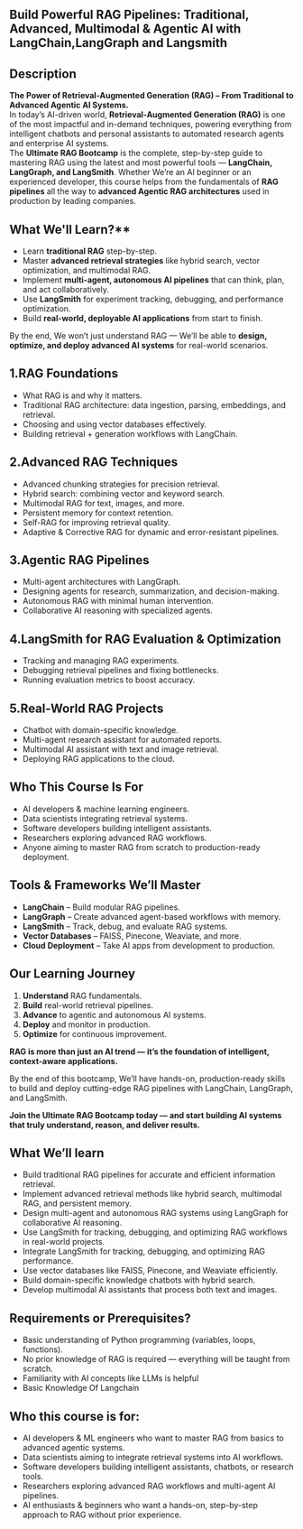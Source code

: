 Build Powerful RAG Pipelines: Traditional, Advanced, Multimodal & Agentic AI with LangChain,LangGraph and Langsmith
---
Description
---
**The Power of Retrieval-Augmented Generation (RAG) – From Traditional to Advanced Agentic AI Systems.** <br>
In today’s AI-driven world, **Retrieval-Augmented Generation (RAG)** is one of the most impactful and in-demand techniques, powering everything from intelligent chatbots and personal assistants to automated research agents and enterprise AI systems. <br>
The **Ultimate RAG Bootcamp** is the complete, step-by-step guide to mastering RAG using the latest and most powerful tools — **LangChain, LangGraph, and LangSmith**. Whether We’re an AI beginner or an experienced developer, this course helps from the fundamentals of **RAG pipelines** all the way to **advanced Agentic RAG architectures** used in production by leading companies. <br>

What We'll Learn?** <br>
---
- Learn **traditional RAG** step-by-step.
- Master **advanced retrieval strategies** like hybrid search, vector optimization, and multimodal RAG.
- Implement **multi-agent, autonomous AI pipelines** that can think, plan, and act collaboratively.
- Use **LangSmith** for experiment tracking, debugging, and performance optimization.
- Build **real-world, deployable AI applications** from start to finish.

By the end, We won’t just understand RAG — We’ll be able to **design, optimize, and deploy advanced AI systems** for real-world scenarios. <br>

1.RAG Foundations
---
- What RAG is and why it matters.
- Traditional RAG architecture: data ingestion, parsing, embeddings, and retrieval.
- Choosing and using vector databases effectively.
- Building retrieval + generation workflows with LangChain.

2.Advanced RAG Techniques
---
- Advanced chunking strategies for precision retrieval.
- Hybrid search: combining vector and keyword search.
- Multimodal RAG for text, images, and more.
- Persistent memory for context retention.
- Self-RAG for improving retrieval quality.
- Adaptive & Corrective RAG for dynamic and error-resistant pipelines.

3.Agentic RAG Pipelines
---
- Multi-agent architectures with LangGraph.
- Designing agents for research, summarization, and decision-making.
- Autonomous RAG with minimal human intervention.
- Collaborative AI reasoning with specialized agents.

4.LangSmith for RAG Evaluation & Optimization
---
- Tracking and managing RAG experiments.
- Debugging retrieval pipelines and fixing bottlenecks.
- Running evaluation metrics to boost accuracy.

5.Real-World RAG Projects
---
- Chatbot with domain-specific knowledge.
- Multi-agent research assistant for automated reports.
- Multimodal AI assistant with text and image retrieval.
- Deploying RAG applications to the cloud.

Who This Course Is For
---
- AI developers & machine learning engineers.
- Data scientists integrating retrieval systems.
- Software developers building intelligent assistants.
- Researchers exploring advanced RAG workflows.
- Anyone aiming to master RAG from scratch to production-ready deployment.

Tools & Frameworks We’ll Master
---
- **LangChain** – Build modular RAG pipelines.
- **LangGraph** – Create advanced agent-based workflows with memory.
- **LangSmith** – Track, debug, and evaluate RAG systems.
- **Vector Databases** – FAISS, Pinecone, Weaviate, and more.
- **Cloud Deployment** – Take AI apps from development to production.

Our Learning Journey
---
1. **Understand** RAG fundamentals.
1. **Build** real-world retrieval pipelines.
1. **Advance** to agentic and autonomous AI systems.
1. **Deploy** and monitor in production.
1. **Optimize** for continuous improvement.

**RAG is more than just an AI trend — it’s the foundation of intelligent, context-aware applications.** <br>

By the end of this bootcamp, We’ll have hands-on, production-ready skills to build and deploy cutting-edge RAG pipelines with LangChain, LangGraph, and LangSmith. <br>

**Join the Ultimate RAG Bootcamp today — and start building AI systems that truly understand, reason, and deliver results.** <br>

What We’ll learn
---
- Build traditional RAG pipelines for accurate and efficient information retrieval.
- Implement advanced retrieval methods like hybrid search, multimodal RAG, and persistent memory.
- Design multi-agent and autonomous RAG systems using LangGraph for collaborative AI reasoning.
- Use LangSmith for tracking, debugging, and optimizing RAG workflows in real-world projects.
- Integrate LangSmith for tracking, debugging, and optimizing RAG performance.
- Use vector databases like FAISS, Pinecone, and Weaviate efficiently.
- Build domain-specific knowledge chatbots with hybrid search.
- Develop multimodal AI assistants that process both text and images.

Requirements or Prerequisites?
---
- Basic understanding of Python programming (variables, loops, functions).
- No prior knowledge of RAG is required — everything will be taught from scratch.
- Familiarity with AI concepts like LLMs is helpful
- Basic Knowledge Of Langchain

Who this course is for:
---
- AI developers & ML engineers who want to master RAG from basics to advanced agentic systems.
- Data scientists aiming to integrate retrieval systems into AI workflows.
- Software developers building intelligent assistants, chatbots, or research tools.
- Researchers exploring advanced RAG workflows and multi-agent AI pipelines.
- AI enthusiasts & beginners who want a hands-on, step-by-step approach to RAG without prior experience.